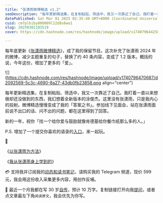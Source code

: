 ```yaml
---
title: "张潇雨微博精选 v1.2"
seoDescription: "每年更新精选集，在复制粘贴、筛选中，我又一次靠近了自己。我盯着一直以来想做却还没做到的东西，我幻想着全新版本的涂俊杰。这里没有张潇雨，只是我内心的投射。微博精选慢慢变成了我的「答案之书」。"
datePublished: Sat Mar 01 2025 02:35:49 GMT+0000 (Coordinated Universal Time)
cuid: cm7plbiby000009l22d8s6wo1
slug: 20250301103519
cover: https://cdn.hashnode.com/res/hashnode/image/upload/v1740796442583/7d11bac0-f22e-4eff-bf1e-4dfae8cf26cc.jpeg

---
```


每年底更新《[张潇雨微博精选](https://rili.zxy.wiki/)》，成了我的保留节目。这次补充了张潇雨 2024 年的微博，减少主题重复的句子，替换了约 40 条内容，变成了 1.2 版本。概括的说，今年这份，增加了更多的「爱」。

![](https://cdn.hashnode.com/res/hashnode/image/upload/v1740796470687/d2092569-5c3c-4690-8a27-43db0fb23858.png align="center")

每年更新精选集，在复制粘贴、筛选中，我又一次靠近了自己。我盯着一直以来想做却还没做到的东西，我幻想着全新版本的涂俊杰。这里没有张潇雨，只是我内心的投射。微博精选慢慢变成了我的「答案之书」。参加线下见面会，站在张潇雨面前说不出口的话、问不出的问题，都在这里得到了回答。

新的一年，祝你「找一个给你爱与鼓励就像肯德基给你餐巾纸那么多的人。」

P.S. 增加了一个提交你喜欢的语录的[入口](https://wj.qq.com/s2/17614444/d1e3/)，来一起玩。

🔗

《[以张潇雨为方法](https://mp.weixin.qq.com/s/drVv4RTNtnyD2g0tpmOCqQ)》

《[我从张潇雨身上学到的](https://mp.weixin.qq.com/s/iHArs2D-vIJgtlA8vSY2sA)》

💳 支持我并订阅我的[动态和读书笔记](https://mp.weixin.qq.com/s/u9sg3KBe9k3L3oOUZcRd5w)，请购买我的 Telegram 频道，现价 599 元，我会用这份收入采集更多内容，用创作反哺。

📖 最近一个月我都在写 30 岁[自传](https://mp.weixin.qq.com/s?__biz=MzI3MzU5MDA1OQ==&mid=2247488741&idx=1&sn=3aca11b2f15bcb82156b45c8a69ae937&chksm=eb21a6a1dc562fb7bbf6242bc1a68995eba7b560a49627ac031e129b33aa29a624896186a2a3#rd)，预计 10 万字。复制链接打开向我[提问](https://wj.qq.com/s2/15897499/4fe9/)，或者点文章最左下角`阅读原文`，我会优先为你写。